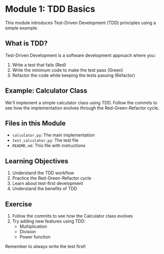 # Module 1: TDD Basics

This module introduces Test-Driven Development (TDD) principles using a simple example.

## What is TDD?
Test-Driven Development is a software development approach where you:
1. Write a test that fails (Red)
2. Write the minimum code to make the test pass (Green)
3. Refactor the code while keeping the tests passing (Refactor)

## Example: Calculator Class
We'll implement a simple calculator class using TDD. Follow the commits to see how the implementation evolves through the Red-Green-Refactor cycle.

## Files in this Module
- `calculator.py`: The main implementation
- `test_calculator.py`: The test file
- `README.md`: This file with instructions

## Learning Objectives
1. Understand the TDD workflow
2. Practice the Red-Green-Refactor cycle
3. Learn about test-first development
4. Understand the benefits of TDD

## Exercise
1. Follow the commits to see how the Calculator class evolves
2. Try adding new features using TDD:
   - Multiplication
   - Division
   - Power function
   
Remember to always write the test first!